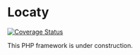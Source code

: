 # Locaty

[![Coverage Status](https://coveralls.io/repos/github/locaty/locaty/badge.svg?branch=master)](https://coveralls.io/github/locaty/locaty?branch=master)

This PHP framework is under construction.
